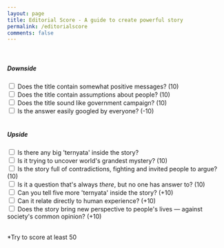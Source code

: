 ```yaml
---
layout: page
title: Editorial Score - A guide to create powerful story
permalink: /editorialscore
comments: false
---
```


<script src="{{ site.baseurl }}/assets/js/editorialscore.js"></script>



<div class="progress">
       <div class="progress-bar" role="progressbar" aria-valuenow="50" aria-valuemin="0" aria-valuemax="100">
       </div>
   </div>

<br>

<h5>Downside</h5>
<div class="checkbox">
  <label><input name="p10" class="progress" type="checkbox" value="10" onselect="add(p10.value)"> Does the title contain somewhat positive messages? (10)</label><br>
  <label><input name="p20" class="progress" type="checkbox" value="10" onselect="add(p20.value)"> Does the title contain assumptions about people? (10)</label><br>
  <label><input name="p30" class="progress" type="checkbox" value="10" onselect="add(p30.value)"> Does the title sound like government campaign? (10)</label><br>
  <label><input name="p40" class="progress" type="checkbox" value="-10" onselect="add(p40.value)"> Is the answer easily googled by everyone? (-10)</label>
</div>
<br>

<h5>Upside</h5>
<div class="checkbox">
  <label><input name="progress" class="progress" type="checkbox" value="10"> Is there any big 'ternyata' inside the story?</label>
  <br>
  <label><input name="progress" class="progress" type="checkbox" value="20"> Is it trying to uncover world's grandest mystery? (10)</label><br>
  <label><input type="checkbox" value="30"> Is the story full of contradictions, fighting and invited people to argue? (10)</label><br>
  <label><input type="checkbox" value="40"> Is it a question that's always <i>there</i>, but no one has answer to? (10)</label><br>
  <label><input type="checkbox" value="10"> Can you tell five more 'ternyata' inside the story? (+10)</label><br>
  <label><input type="checkbox" value="10"> Can it relate directly to human experience? (+10)</label><br>
  <label><input type="checkbox" value="10"> Does the story bring new perspective to people's lives — against society's common opinion? (+10)</label><br>
</div>
<br>

<p>*Try to score at least 50</p>
